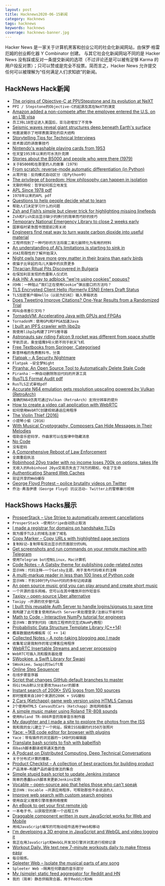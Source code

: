 ```yaml
---
layout: post
title: Hacknews2020-06-15新闻
category: Hacknews
tags: hacknews
keywords: hacknews
coverage: hacknews-banner.jpg
---
```


Hacker News 是一家关于计算机黑客和创业公司的社会化新闻网站，由保罗·格雷厄姆的创业孵化器 Y Combinator 创建。
与其它社会化新闻网站不同的是 Hacker News 没有踩或反对一条提交新闻的选项（不过评论还是可以被有足够 Karma 的用户投反对票）；只可以赞或是完全不投票。简而言之，Hacker News 允许提交任何可以被理解为“任何满足人们求知欲”的新闻。

## HackNews Hack新闻


- [The origins of Objective-C at PPI/Stepstone and its evolution at NeXT](https://dl.acm.org/doi/10.1145/3386332)
- `PPI / Stepstone的Objective-C的起源及其在NeXT的演变`
- [Amazon added a non-compete after the employee entered the U.S. on an L1B visa](https://twitter.com/dvassallo/status/1157729616259235840)
- `员工持L1B签证进入美国后，亚马逊增加了不竞争`
- [Seismic waves reveal giant structures deep beneath Earth's surface](https://www.newscientist.com/article/2245939-seismic-waves-reveal-giant-structures-deep-beneath-earths-surface/)
- `地震波揭示了地球表面深处的巨大结构`
- [Storytelling Tips for Technical Interviews](https://stanete.com/storytelling-tips-technical-interviews)
- `技术面试的讲故事技巧`
- [Nintendo's washable playing cards from 1953](http://blog.beforemario.com/2020/06/nintendos-washable-playing-cards-from.html)
- `任天堂1953年以来的可水洗扑克牌`
- [Stories about the B5000 and people who were there (1979)](http://ed-thelen.org/comp-hist/B5000-AlgolRWaychoff.html)
- `关于B5000和在那里的人的故事（1979）`
- [From scratch: reverse-mode automatic differentiation (in Python)](https://sidsite.com/posts/autodiff/)
- `从零开始：反向模式自动区分（在Python中）`
- [The privilege of boredom: How philosophy can happen in isolation](https://www.the-tls.co.uk/articles/privilege-boredom-philosophy-isolation-anil-gomes/)
- `无聊的特权：哲学如何孤立地发生`
- [APL Since 1978 pdf](https://dl.acm.org/doi/pdf/10.1145/3386319)
- `1978年以来的APL pdf`
- [Questions to help people decide what to learn](https://jvns.ca/blog/2020/06/14/questions-to-help-you-learn/)
- `帮助人们决定学习什么的问题`
- [Zsh and Fish’s simple but clever trick for highlighting missing linefeeds](https://www.vidarholen.net/contents/blog/?p=878)
- `Zsh和Fish突出显示缺少的换行的简单而巧妙的技巧`
- [Temporary National Emergency Library to close 2 weeks early](https://blog.archive.org/2020/06/10/temporary-national-emergency-library-to-close-2-weeks-early-returning-to-traditional-controlled-digital-lending/)
- `国家临时紧急图书馆提前2周关闭`
- [Engineers find neat way to turn waste carbon dioxide into useful material](https://newsroom.unsw.edu.au/news/science-tech/engineers-find-neat-way-turn-waste-carbon-dioxide-useful-material)
- `工程师找到了一种巧妙的方法将废二氧化碳转化为有用的材料`
- [An understanding of AI’s limitations is starting to sink in](https://www.economist.com/technology-quarterly/2020/06/11/an-understanding-of-ais-limitations-is-starting-to-sink-in)
- `对AI局限性的了解开始深入`
- [Night owls have more grey matter in their brains than early birds](https://phys.org/news/2020-06-night-owls-grey-brains-early.html)
- `夜猫子比早起的鸟儿大脑中的灰质更多`
- [Thracian Ritual Pits Discovered in Bulgaria](https://www.archaeology.org/news/8795-200612-bulgaria-ritual-pits)
- `在保加利亚发现的色雷斯人仪式坑`
- [Ask HN: A way to adblock “we're using cookies” popups?](item?id=23521399)
- `问HN：一种阻止“我们正在使用Cookie”弹出窗口的方法吗？`
- [TLS Encrypted Client Hello (formerly ESNI) Enters Draft Status](https://tools.ietf.org/html/draft-ietf-tls-esni-07)
- `TLS加密客户端Hello（以前为ESNI）输入草稿状态`
- [Does Tweeting Improve Citations? One-Year Results from a Randomized Trial](https://www.annalsthoracicsurgery.org/article/S0003-4975(20)30860-2/pdf)
- `鸣叫会改善引文吗？`
- [TornadoVM: Accelerating Java with GPUs and FPGAs](https://www.infoq.com/articles/tornadovm-java-gpu-fpga/)
- `TornadoVM：使用GPU和FPGA加速Java`
- [I built an IPFS crawler with libp2p](https://adlrocha.substack.com/p/adlrocha-how-i-built-an-ipfs-crawler)
- `我使用libp2p构建了IPFS搜寻器`
- [Astronauts say riding Falcon 9 rocket was different from space shuttle](https://spaceflightnow.com/2020/06/12/astronauts-say-riding-falcon-9-rocket-was-totally-different-from-the-space-shuttle/)
- `宇航员说，乘坐猎鹰9号火箭不同于航天飞机`
- [Free Textbooks from Springer, Categorised](https://hnarayanan.github.io/springer-books/)
- `斯普林格的免费教科书，分类`
- [Flatpak – A Security Nightmare](http://flatkill.org/)
- `Flatpak –安全梦Night`
- [Piranha: An Open Source Tool to Automatically Delete Stale Code](https://eng.uber.com/piranha/)
- `Piranha：一种自动删除陈旧代码的开源工具`
- [RusTLS Formal Audit pdf](https://github.com/ctz/rustls/blob/master/audit/TLS-01-report.pdf)
- `RusTLS正式审核pdf`
- [Accurate N64 emulation gets resolution upscaling powered by Vulkan (RetroArch)](https://www.libretro.com/index.php/coming-soon-parallel-n64-rdp-resolution-upscaling-video-demonstration/)
- `准确的N64仿真可通过Vulkan（RetroArch）支持分辨率的提升`
- [How to create a video call application with WebRTC](https://blog.phuaxueyong.com/post/2020-06-15-how-to-make-a-video-chat-app/)
- `如何使用WebRTC创建视频通话应用程序`
- [The Violin Thief (2016)](http://www.washingtonpost.com/sf/style/2016/03/17/the-violin-thief/)
- `小提琴小偷（2016）`
- [With Musical Cryptography, Composers Can Hide Messages in Their Melodies](https://www.atlasobscura.com/articles/musical-cryptography-codes.html)
- `借助音乐密码学，作曲家可以在旋律中隐藏消息`
- [No Code](https://vas3k.com/blog/nocode/)
- `没有密码`
- [A Comprehensive Reboot of Law Enforcement](https://medium.com/@yudkowsky/a-comprehensive-reboot-of-law-enforcement-b76bfab850a3)
- `全面重启执法`
- [Robinhood 20yo trader with no income loses 700k on options, takes life](https://twitter.com/BillBrewsterSCG/status/1271802132979748866)
- `无收入的Robinhood 20yo交易员失去了70万的期权，夺走了生命`
- [Authenticating Shared Web Caches](https://jamey.thesharps.us/2020/06/13/authenticating-shared-web-caches/)
- `验证共享的Web缓存`
- [George Floyd Protest – police brutality videos on Twitter](https://docs.google.com/spreadsheets/u/1/d/1YmZeSxpz52qT-10tkCjWOwOGkQqle7Wd1P7ZM1wMW0E/htmlview?pru=AAABcql6DI8*mIHYeMnoj9XWUp3Svb_KZA)
- `乔治·弗洛伊德（George Floyd）抗议活动– Twitter上的警察暴行视频`


## HackShows Hacks展示

- [ ProsperStack – Use Stripe to automatically prevent cancellations](https://prosperstack.com/)
- `ProsperStack –使用Stripe自动防止取消`
- [ I made a registrar for domains on handshake TLDs](https://gateway.io)
- `我为握手TLD上的域名注册了域名`
- [ Copy Marker – Copy URLs with highlighted page sections](https://github.com/kamranahmedse/copy-marker#:~:text=Copy%20Marker%20allows,in%20the%20URL.)
- `复制标记–复制带有突出显示的页面部分的URL`
- [ Get screenshots and run commands on your remote machine with Telegram](https://github.com/krishnanunnir/server_monitor_bot)
- `使用Telegram bot控制Linux，Mac计算机`
- [ Code Notes – A Gatsby theme for publishing code-related notes](https://zander.wtf/blog/code-notes-release)
- `显示HN：代码注释–一个Gatsby主题，用于发布代码相关的注释`
- [ A multi-markup reader in less than 100 lines of Python code](https://gist.github.com/miraculixx/900a28a94c375b7259b1f711b93417d3)
- `显示HN：不到100行Python代码的多标记阅读器`
- [ An open source music grid you can play around and create short music](https://music-grid.surge.sh)
- `一个开源的音乐网格，您可以在其中播放并创作短音乐`
- [ Taxipy – open-source Uber alternative](https://bitbucket.org/nkloga/taxipy-frontend)
- `Taxipy –开源的优步替代品`
- [ I built this reusable Auth Server to handle logins/signups to save time](https://github.com/authui/authui-server)
- `我构建了此可重复使用的Auth Server来处理登录/注册以节省时间`
- [ Math to Code – Interactive NumPy tutorial for engineers](https://mathtocode.com)
- `显示HN：数学到代码（面向工程师的交互式NumPy教程）`
- [ Probabilistic Data Structure Template Library (C++14)](https://github.com/zaghaghi/pdstl)
- `概率数据结构模板库（C ++ 14）`
- [ Collected Notes – A note-taking blogging app I made](https://collectednotes.com/)
- `收集笔记是我制作的笔记博客应用程序`
- [ WebRTC Insertable Streams and server processing](https://github.com/pion/webrtc/tree/master/examples/insertable-streams)
- `WebRTC可插入流和服务器处理`
- [ SWookiee, a Swift Library for Swapi](https://github.com/pokanop/swookiee)
- `SWookiee，Swapi的Swift库`
- [ Online Step Sequencer](https://dunkadunka.com)
- `在线步骤音序器`
- [ Script that changes GitHub default branches to master](https://github.com/DaniruKun/rename-branch)
- `将GitHub默认分支更改为master的脚本`
- [ Instant search of 200K+ SVG logos from 100 sources](https://logosear.ch/search.html)
- `即时搜索来自100个来源的200K + SVG徽标`
- [ 2 Cars (Ketchapp) game web version using HTML5 Canvas](https://hkandala.github.io/2-Cars/)
- `2个使用HTML5 Canvas的Cars（Ketchapp）游戏网络版本`
- [ A simple music maker using Roland TR-808 sounds](https://tr808-emulator.herokuapp.com/)
- `使用Roland TR-808声音的简单音乐制作器`
- [ My daughter and I made a site to explore the photos from the ISS](https://callumprentice.github.io/apps/iss_photo_explorer_flat/index.html?lat=30&lng=-60&pn=6&ph=0#)
- `我和我的女儿建立了一个网站，探索ISS拍摄的约350万张照片`
- [ Yace: ~1KB code editor for browser with plugins](https://petersolopov.github.io/yace/examples/)
- `Yace：带有插件的浏览器的〜1KB代码编辑器`
- [ Translate bash scripts to fish with babelfish](https://github.com/bouk/babelfish)
- `将bash脚本翻译成带通天鱼的鱼`
- [ A Podcast on Distributed Computing. Deep Technical Conversations](https://anchor.fm/computing)
- `关于分布式计算的播客。`
- [ Product Checklist – A collection of best practices for building product](https://www.productchecklist.co/)
- `产品清单–构建产品的最佳做法的集合`
- [ Simple stupid bash script to update Jenkins instance](https://github.com/cipz/Jenkins-Updater)
- `简单的愚蠢bash脚本来更新Jenkins实例`
- [ Vocable – open-source app that helps those who can't speak](https://github.com/willowtreeapps/vocable-android)
- `显示HN：Vocable –开源应用程序，可帮助那些不会说话的人`
- [ Improve web search with custom search engines](https://searchcommons.org/)
- `使用自定义搜索引擎改善网络搜索`
- [ An eBook to get your first remote job](http://getthatremotejob.com/)
- `一本电子书，以获取您的第一个远程工作`
- [ Draggable component written in pure JavaScript works for Web and Mobile](https://github.com/jalal246/dflex/tree/master/packages/draggable)
- `用纯JavaScript编写的可拖动组件适用于Web和移动`
- [ I'm developing a 3D engine in JavaScript and WebGL and video logging it](https://www.youtube.com/playlist?list=PL3pnEx5_eGm-INri0i9sUdtFBYGaP_S5f)
- `我正在用JavaScript和WebGL开发3D引擎并对其进行视频记录`
- [ Workout Daily. We text new 7-minute workouts daily to make fitness easy](http://www.workoutdaily.io)
- `每日锻炼。`
- [ Spleeter Web – Isolate the musical parts of any song](https://github.com/JeffreyCA/spleeter-web)
- `Spleeter Web –隔离任何歌曲的音乐部分`
- [ My (simple) static feed aggregator for Reddit and HN](https://github.com/vibhuagrawal14/readr.page)
- `我的（简单）静态供稿聚合器，用于Reddit和HN`

